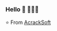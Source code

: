 ### Hello 👋 👩🏾‍💻

<!--
**acrackes/acrackes** is a ✨ _special_ ✨ repository because its `README.md` (this file) appears on your GitHub profile.

Here are some ideas to get you started:

- 🔭 I’m currently working on ...
- 🌱 I’m currently learning ...
- 👯 I’m looking to collaborate on ...
- 🤔 I’m looking for help with ...
- 💬 Ask me about ...
- 📫 How to reach me: ...
- 😄 Pronouns: ...
- ⚡ Fun fact: ...
-->

<!--
### Some stats about AcrackSoft
<img alt="AcrackSoft's github stats" src="https://github-readme-stats.vercel.app/api?username=acrackes&include_all_commits=true&show_icons=true&theme=transparent" >

[![Top Langs](https://github-readme-stats.vercel.app/api/top-langs/?username=acrackes&show_icons=true&theme=transparent)](https://github.com/acrackes/github-readme-stats)

[![Acracksoft wakatime stats](https://github-readme-stats.vercel.app/api/wakatime?username=acrackes)](https://github.com/acrackes/github-readme-stats)

## 🔗 Connect with me on :

[![Connect on Website](https://img.shields.io/badge/--website?label=My%20Website&logo=awesome-lists&style=social&logoColor=2257ea)](https://www.acracksoft.es)
[![Connect on LinkedIn](https://img.shields.io/badge/--linkedin?label=LinkedIn&logo=LinkedIn&style=social)](https://www.linkedin.com/in/antonio-alonso-hernandez/)
[![Follow on Twitter](https://img.shields.io/badge/--twitter?label=Twitter&logo=Twitter&style=social)](https://twitter.com/acracksoft)
-->

⭐️ From [AcrackSoft](https://github.com/acrackes)
